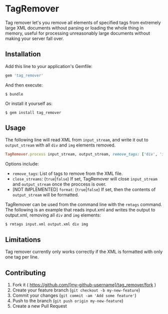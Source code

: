 # TagRemover

Tag remover let's you remove all elements of specified tags from extremely large XML documents without parsing or loading the whole thing in memory, useful for processing unreasonably large documents without making your server fall over.

## Installation

Add this line to your application's Gemfile:

```ruby
gem 'tag_remover'
```

And then execute:

    $ bundle

Or install it yourself as:

    $ gem install tag_remover

## Usage

The following line will read XML from `input_stream`, and write it out to `output_stream` with all `div` and `img` elements removed.

```ruby
TagRemover.process input_stream, output_stream, remove_tags: ['div', 'img']
```

Options include:

  * `remove_tags`: List of tags to remove from the XML file.
  * `close_streams`: (`true`|`false`) If set, TagRemover will close `input_stream` and `output_stream` once the proccess is over.
  * [NOT IMPLEMENTED] `format`: (`true`|`false`) If set, then the contents of `output_stream` will be formatted.

TagRemover can be used from the command line with the `rmtags` command. The following is an example that reads input.xml and writes the output to output.xml, removing all `div` and `img` elements:

    $ rmtags input.xml output.xml div img

## Limitations

Tag remover currently only works correctly if the XML is formatted with only one tag per line.

## Contributing

  1. Fork it ( https://github.com/[my-github-username]/tag_remover/fork )
  2. Create your feature branch (`git checkout -b my-new-feature`)
  3. Commit your changes (`git commit -am 'Add some feature'`)
  4. Push to the branch (`git push origin my-new-feature`)
  5. Create a new Pull Request
